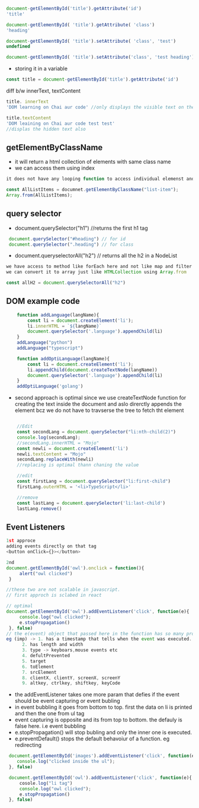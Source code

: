 
```javascript
document-getElementById('title').getAttribute('id')
'title'

document-getElementById( 'title').getAttribute( 'class')
'heading'

document-getElementById( 'title').setAttribute( 'class', 'test')
undefined

document-getElementById( 'title').setAttribute('class', 'test heading')

```

* storing it in a variable
```javascript
const title = document-getElementById('title').getAttribute('id')
```

diff b/w innerText, textContent
```javascript
title. innerText
'DOM learning on Chai aur code' //only displays the visible text on the webpage

title.textContent
'DOM leaining on Chai aur code test test'
//displas the hidden text also
```

## getElementByClassName

* it will return a html collection of elements with same class name
* we can access them using index
```javascript
it does not have any looping function to access individual elemenst and hence we convert it to array and then make changes

const AllListItems = documnet.getElementByClassName("list-item");
Array.from(AllListItems);
```

## query selector

* document.querySelector("h1") //returns the first h1 tag
```javascript
 document.querySelector("#heading") // for id
 document.querySelector(".heading") // for class
```

* document.queryselectorAll("h2") // returns all the h2 in a NodeList
```javascript
we have access to method like forEach here and not like map and filter.
we can convert it to array just like HTMLCollection using Array.from

const allH2 = document.querySelectorAll("h2")
```

## DOM example code

```javascript
    function addLanguage(langName){
        const li = document.createElement('li');
        li.innerHTML = `${langName}`
        document.querySelector('.language').appendChild(li)
    }
    addLanguage("python")
    addLanguage("typescript")

    function addOptiLanguage(langName){
        const li = document.createElement('li');
        li.appendChild(document.createTextNode(langName))
        document.querySelector('.language').appendChild(li)
    }
    addOptiLanguage('golang')
```
* second approach is optimal since we use createTextNode function for creating the text inside the document and aslo direrctly appends the element  bcz we do not have to travserse the tree to fetch tht element

```javascript

    //Edit
    const secondLang = document.querySelector("li:nth-child(2)")
    console.log(secondLang);
    //secondLang.innerHTML = "Mojo"
    const newli = document.createElement('li')
    newli.textContent = "Mojo"
    secondLang.replaceWith(newli)
    //replacing is optimal thann chaning the value

    //edit
    const firstLang = document.querySelector("li:first-child")
    firstLang.outerHTML = '<li>TypeScript</li>'

    //remove
    const lastLang = document.querySelector('li:last-child')
    lastLang.remove()

```



## Event Listeners

```javascript
1st approce
adding events directly on that tag
<button onClick={}></button>

2nd
document.getElementById('owl').onclick = function(){
     alert("owl clicked")
 }

//these two are not scalable in javascript.
// first approch is sclabed in react

// optimal
document.getElementById('owl').addEventListener('click', function(e){
     console.log("owl clicked");
     e.stopPropagation()
 }, false)
// the e(event) object that passed here in the function has so many properties that can be used.
eg (imp) -> 1. has a timestamp that tells when the event was executed.
	  2. has length and width
	  3. type -> keyboars,mouse events etc
	  4. defultPrevented
	  5. target
	  6. toElement
	  7. srcElement
	  8. clientX, clientY, screenX, screenY
	  9. altkey, ctrlkey, shiftkey, keyCode

```

* the addEventListener takes one more param that defies if the event should be event capturing or event bubling
* in event bubbling it goes from bottom to top. first the data on li is printed and then the one from ul tag
* event capturing is opposite and its from top to bottom. the defauly is false here. i.e event bubbling
* e.stopPropagation() will stop bubling and only the inner one is executed.
* e.preventDefault() stops the default behavoiur of a function. eg redirecting
```jsx
 document.getElementById('images').addEventListener('click', function(e){
    console.log("clicked inside the ul");
 }, false)

 document.getElementById('owl').addEventListener('click', function(e){
	 cosole.log("li tag")
     console.log("owl clicked");
     e.stopPropagation()
 }, false)
```